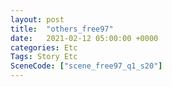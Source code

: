 ```yaml
---
layout: post
title:  "others_free97"
date:   2021-02-12 05:00:00 +0000
categories: Etc
Tags: Story Etc
SceneCode: ["scene_free97_q1_s20"]
---
```

